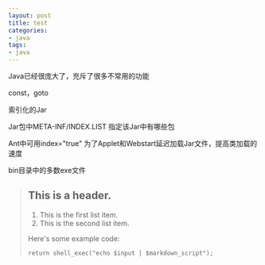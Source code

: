 ```yaml
---
layout: post
title: test
categories:
- java
tags:
- java
---
```


Java已经很庞大了，充斥了很多不常用的功能

const，goto

索引化的Jar

Jar包中META-INF/INDEX.LIST 指定该Jar中有哪些包

Ant中可用index="true" 为了Applet和Webstart延迟加载Jar文件，提高类加载的速度

bin目录中的多数exe文件

> ## This is a header.
>
> 1.   This is the first list item.
> 2.   This is the second list item.
>
> Here's some example code:
>
>     return shell_exec("echo $input | $markdown_script");